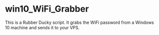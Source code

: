 # win10_WiFi_Grabber
This is a Rubber Ducky script. It grabs the WiFi password from a Windows 10 machine and sends it to your VPS.
